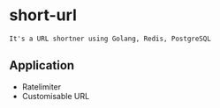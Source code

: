 # short-url
    It's a URL shortner using Golang, Redis, PostgreSQL
## Application
- Ratelimiter
- Customisable URL
